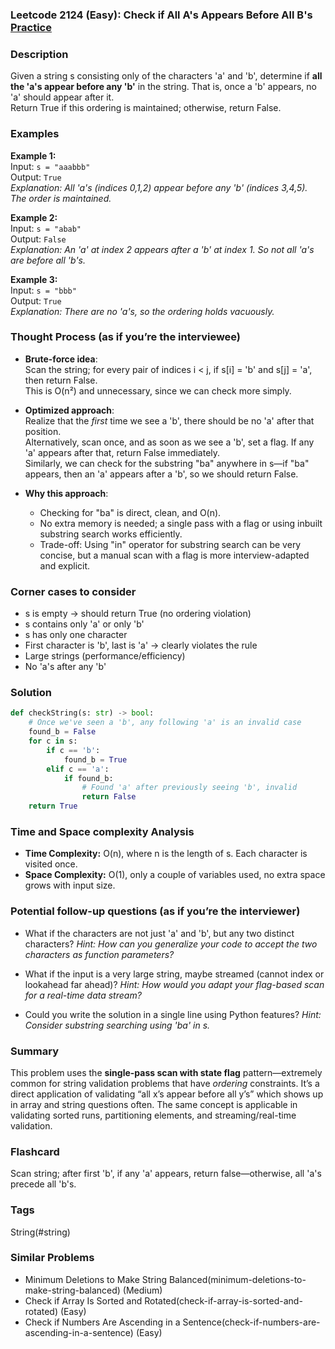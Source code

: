 ### Leetcode 2124 (Easy): Check if All A's Appears Before All B's [Practice](https://leetcode.com/problems/check-if-all-as-appears-before-all-bs)

### Description  
Given a string s consisting only of the characters 'a' and 'b', determine if **all the 'a's appear before any 'b'** in the string. That is, once a 'b' appears, no 'a' should appear after it.  
Return True if this ordering is maintained; otherwise, return False.

### Examples  

**Example 1:**  
Input: `s = "aaabbb"`  
Output: `True`  
*Explanation: All 'a's (indices 0,1,2) appear before any 'b' (indices 3,4,5). The order is maintained.*

**Example 2:**  
Input: `s = "abab"`  
Output: `False`  
*Explanation: An 'a' at index 2 appears after a 'b' at index 1. So not all 'a's are before all 'b's.*

**Example 3:**  
Input: `s = "bbb"`  
Output: `True`  
*Explanation: There are no 'a's, so the ordering holds vacuously.*

### Thought Process (as if you’re the interviewee)  
- **Brute-force idea**:  
  Scan the string; for every pair of indices i < j, if s[i] = 'b' and s[j] = 'a', then return False.  
  This is O(n²) and unnecessary, since we can check more simply.

- **Optimized approach**:  
  Realize that the _first_ time we see a 'b', there should be no 'a' after that position.  
  Alternatively, scan once, and as soon as we see a 'b', set a flag. If any 'a' appears after that, return False immediately.  
  Similarly, we can check for the substring "ba" anywhere in s—if "ba" appears, then an 'a' appears after a 'b', so we should return False.

- **Why this approach**:  
  - Checking for "ba" is direct, clean, and O(n).  
  - No extra memory is needed; a single pass with a flag or using inbuilt substring search works efficiently.
  - Trade-off: Using "in" operator for substring search can be very concise, but a manual scan with a flag is more interview-adapted and explicit.

### Corner cases to consider  
- s is empty → should return True (no ordering violation)
- s contains only 'a' or only 'b'
- s has only one character
- First character is 'b', last is 'a' → clearly violates the rule
- Large strings (performance/efficiency)
- No 'a's after any 'b'

### Solution

```python
def checkString(s: str) -> bool:
    # Once we've seen a 'b', any following 'a' is an invalid case
    found_b = False
    for c in s:
        if c == 'b':
            found_b = True
        elif c == 'a':
            if found_b:
                # Found 'a' after previously seeing 'b', invalid
                return False
    return True
```

### Time and Space complexity Analysis  

- **Time Complexity:** O(n), where n is the length of s. Each character is visited once.
- **Space Complexity:** O(1), only a couple of variables used, no extra space grows with input size.

### Potential follow-up questions (as if you’re the interviewer)  

- What if the characters are not just 'a' and 'b', but any two distinct characters?
  *Hint: How can you generalize your code to accept the two characters as function parameters?*

- What if the input is a very large string, maybe streamed (cannot index or lookahead far ahead)?
  *Hint: How would you adapt your flag-based scan for a real-time data stream?*

- Could you write the solution in a single line using Python features?
  *Hint: Consider substring searching using 'ba' in s.*

### Summary
This problem uses the **single-pass scan with state flag** pattern—extremely common for string validation problems that have _ordering_ constraints. It’s a direct application of validating “all x’s appear before all y’s” which shows up in array and string questions often. The same concept is applicable in validating sorted runs, partitioning elements, and streaming/real-time validation.


### Flashcard
Scan string; after first 'b', if any 'a' appears, return false—otherwise, all 'a's precede all 'b's.

### Tags
String(#string)

### Similar Problems
- Minimum Deletions to Make String Balanced(minimum-deletions-to-make-string-balanced) (Medium)
- Check if Array Is Sorted and Rotated(check-if-array-is-sorted-and-rotated) (Easy)
- Check if Numbers Are Ascending in a Sentence(check-if-numbers-are-ascending-in-a-sentence) (Easy)